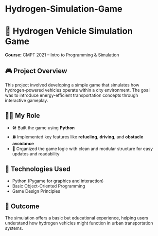 # Hydrogen-Simulation-Game
# 🚗 Hydrogen Vehicle Simulation Game  
**Course:** CMPT 2021 – Intro to Programming & Simulation  

## 🎮 Project Overview  
This project involved developing a simple game that simulates how hydrogen-powered vehicles operate within a city environment. The goal was to introduce energy-efficient transportation concepts through interactive gameplay.

## 👨‍💻 My Role
- 🛠️ Built the game using **Python**  
- ⛽ Implemented key features like **refueling**, **driving**, and **obstacle avoidance**  
- 🧠 Organized the game logic with clean and modular structure for easy updates and readability  

## 🔧 Technologies Used
- Python (Pygame for graphics and interaction)  
- Basic Object-Oriented Programming  
- Game Design Principles  

## 🎯 Outcome  
The simulation offers a basic but educational experience, helping users understand how hydrogen vehicles might function in urban transportation systems.

